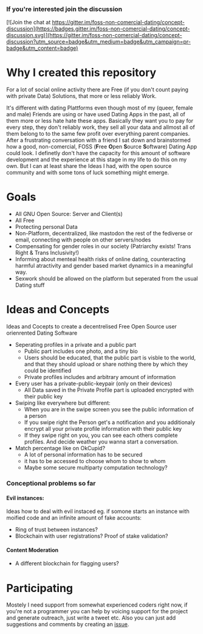 ### If you're interested join the discussion
[![Join the chat at https://gitter.im/foss-non-comercial-dating/concept-discussion](https://badges.gitter.im/foss-non-comercial-dating/concept-discussion.svg)](https://gitter.im/foss-non-comercial-dating/concept-discussion?utm_source=badge&utm_medium=badge&utm_campaign=pr-badge&utm_content=badge)


# Why I created this repository


For a lot of social online activity there are Free (if you don't count paying with private Data) Solutions, that more or less reliably Work. 

It's different with dating Plattforms even though most of my (queer, female and male) Friends are using or have used Dating Apps in the past, all of them more or less hate hate these apps. Basically they want you to pay for every step, they don't reliably work, they sell all your data and allmost all of them belong to to the same few profit over everything parent companies. After a frustrating conversation with a friend I sat down and brainstormed how a good, non-comercial, FOSS (**F**ree **O**pen **S**ource **S**oftware) Dating App could look.
I definetly don't have the capacity for this amount of software development and the experience at this stage in my life to do this on my own. But I can at least share the Ideas I had, with the open source community and with some tons of luck something might emerge.

# Goals
- All GNU Open Source: Server and Client(s)
- All Free
- Protecting personal Data
- Non-Platform, decentralized, like mastodon the rest of the fediverse or email, connecting with people on other servers/nodes
- Compensating for gender roles in our society (Patriarchy exists! Trans Right & Trans Inclusivity!)
- Informing about menteal health risks of online dating, counteracting harmful atractivity and gender based market dynamics in a meaningful way. 
- Sexwork should be allowed on the platform but seperated from the usual Dating stuff

# Ideas and Concepts
Ideas and Cocepts to create a decentrelised Free Open Source user orienrented Dating Software

- Seperating profiles in a private and a public part
  - Public part includes one photo, and a tiny bio
  - Users should be educated, that the public part is visble to the world, and that they should upload or share nothing there by which they could be identified
  - Private profiles includes and arbitrary amount of information
- Every user has a private-public-keypair (only on their devices)
  - All Data saved in the Private Profile part is uploaded encrypted with their public key
- Swiping like everywhere but different:
   - When you are in the swipe screen you see the public information of a person
   - If you swipe right the Person get's a notification and you additionaly encrypt all your private profile information with their public key
   - If they swipe right on you, you can see each others complete profiles. And decide weather you wanna start a conversation.
- Match percentage like on OkCupid?
   - A lot of personal information has to be secured
   - it has to be accessed to choose whom to show to whom
   - Maybe some secure multiparty computation technology?

   
### Conceptional problems so far
   
#### Evil instances:
Ideas how to deal with evil instaced eg. if somone starts an instance with moified code and an infinite amount of fake accounts:
  - Ring of trust between instances?
  - Blockchain with user registrations? Proof of stake validation?

#### Content Moderation
- A different blockchain for flagging users?



# Participating

Mostely I need support from somewhat experienced coders right now, if you're not a programmer you can help by voicing support for the project and generate outreach, just write a tweet etc. Also you can just add suggestions and comments by creating an [issue](https://github.com/foss-non-comercial-dating/ideas/issues/new).



